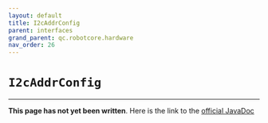 ```yaml
---
layout: default
title: I2cAddrConfig
parent: interfaces
grand_parent: qc.robotcore.hardware
nav_order: 26
---
```

# `I2cAddrConfig`
---
**This page has not yet been written**. Here is the link to the [official JavaDoc](https://ftctechnh.github.io/ftc_app/doc/javadoc/com/qualcomm/robotcore/hardware/I2cAddrConfig.html)
        